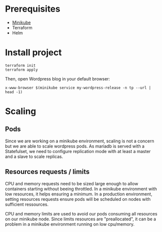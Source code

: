 
# Prerequisites

* [Minikube](https://github.com/ralex/salt-laptop/tree/master/minikube)
* Terraform
* Helm

# Install project

```
terraform init
terraform apply
```

Then, open Wordpress blog in your default browser:
```
x-www-browser $(minikube service my-wordpress-release -n tp --url | head -1)
```

# Scaling

## Pods

Since we are working on a minikube environment, scaling is not a concern but we are able to scale wordpress pods.
As mariadb is served with a Statefulset, we need to configure replication mode with at least a master and a slave to scale replicas.

## Resources requests / limits

CPU and memory requests need to be sized large enough to allow containers starting without beeing throttled.
In a minikube environment with low resources, it helps ensuring a minimum. In a production environment, setting resources requests ensure pods will be scheduled on nodes with sufficient ressources.

CPU and memory limits are used to avoid our pods consuming all resources on our minikube node.
Since limits resources are "preallocated", it can be a problem in a minikube environment running on low cpu/memory.

